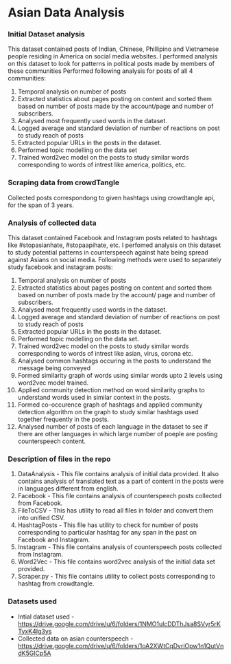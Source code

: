 # Asian Data Analysis

### Initial Dataset analysis
This dataset contained posts of Indian, Chinese, Phillipino and Vietnamese people residing in America on social media websites. I performed analysis on this dataset to look for patterns in political posts made by members of these communities
Performed following analysis for posts of all 4 communities:
1. Temporal analysis on number of posts
2. Extracted statistics about pages posting on content and sorted them based on number of posts made by the account/page and number of subscribers.
3. Analysed most frequently used words in the dataset.
4. Logged average and standard deviation of number of reactions on post to study reach of posts
5. Extracted popular URLs in the posts in the dataset.
6. Performed topic modelling on the data set
7. Trained word2vec model on the posts to study similar words corresponding to words of intrest like america, politics, etc.

### Scraping data from crowdTangle
Collected posts correspondong to given hashtags using crowdtangle api, for the span of 3 years.

### Analysis of collected data
This dataset contained Facebook and Instagram posts related to hashtags like #stopasianhate, #stopaapihate, etc. I perfomed analysis on this dataset to study potential patterns in counterspeech against hate being spread against Asians on social media. Following methods were used to separately study facebook and instagram posts:
1. Temporal analysis on number of posts
2. Extracted statistics about pages posting on content and sorted them based on number of posts made by the account/    page and number of subscribers.
3. Analysed most frequently used words in the dataset.
4. Logged average and standard deviation of number of reactions on post to study reach of posts
5. Extracted popular URLs in the posts in the dataset.
6. Performed topic modelling on the data set.
7. Trained word2vec model on the posts to study similar words corresponding to words of intrest like asian, virus, corona etc.
8. Analysed common hashtags occuring in the posts to understand the message being conveyed
9. Formed similarity graph of words using similar words upto 2 levels using word2vec model trained.
10. Applied community detection method on word similarity graphs to understand words used in similar context in the posts.
11. Formed co-occurence graph of hashtags and applied community detection algorithm on the graph to study similar hashtags used together frequently in the posts.
12. Analysed number of posts of each language in the dataset to see if there are other languages in which large number of poeple are posting counterspeech content.

### Description of files in the repo
1. DataAnalysis - This file contains analysis of initial data provided. It also contains analysis of translated text as a part of content in the posts were in languages different from english.
2. Facebook - This file contains analysis of counterspeech posts collected from Facebook.
3. FileToCSV - This has utility to read all files in folder and convert them into unified CSV.
4. HashtagPosts - This file has utility to check for number of posts corresponding to particular hashtag for any span in the past on Facebook and Instagram.
5. Instagram - This file contains analysis of counterspeech posts collected from Instagram.
6. Word2Vec - This file contains word2vec analysis of the initial data set provided.
7. Scraper.py - This file contains utility to collect posts corresponding to hashtag from crowdtangle.

### Datasets used
- Intial dataset used - https://drive.google.com/drive/u/6/folders/1NMO1ulcDDThJsa8SVyr5rKTyxK4Ig3ys
- Collected data on asian counterspeech - https://drive.google.com/drive/u/6/folders/1oA2XWtCqDvriOpw1n1QutVndK5GlCp5A
